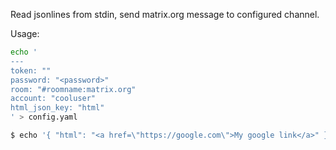 Read jsonlines from stdin, send matrix.org message to configured channel.

Usage:

```bash
echo '
---
token: ""
password: "<password>"
room: "#roomname:matrix.org"
account: "cooluser"
html_json_key: "html"
' > config.yaml

$ echo '{ "html": "<a href=\"https://google.com\">My google link</a>" }' | cargo run
```
